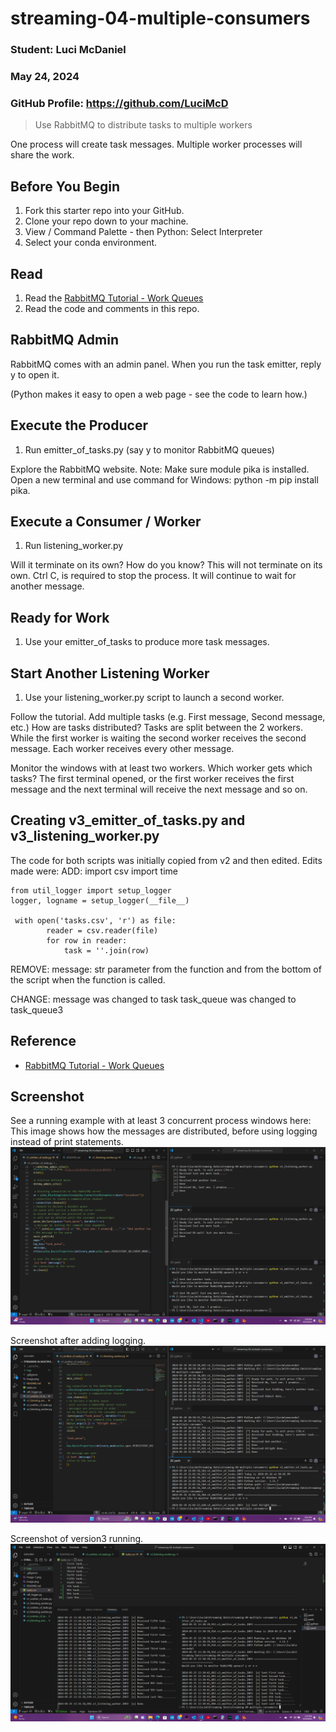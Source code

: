 # streaming-04-multiple-consumers
### Student: Luci McDaniel
### May 24, 2024
### GitHub Profile: https://github.com/LuciMcD 


> Use RabbitMQ to distribute tasks to multiple workers

One process will create task messages. Multiple worker processes will share the work. 


## Before You Begin

1. Fork this starter repo into your GitHub.
1. Clone your repo down to your machine.
1. View / Command Palette - then Python: Select Interpreter
1. Select your conda environment. 

## Read

1. Read the [RabbitMQ Tutorial - Work Queues](https://www.rabbitmq.com/tutorials/tutorial-two-python.html)
1. Read the code and comments in this repo.

## RabbitMQ Admin 

RabbitMQ comes with an admin panel. When you run the task emitter, reply y to open it. 

(Python makes it easy to open a web page - see the code to learn how.)

## Execute the Producer

1. Run emitter_of_tasks.py (say y to monitor RabbitMQ queues)

Explore the RabbitMQ website.
Note: Make sure module pika is installed. Open a new terminal and use command for Windows: python -m pip install pika. 

## Execute a Consumer / Worker

1. Run listening_worker.py

Will it terminate on its own? How do you know? 
This will not terminate on its own. Ctrl C, is required to stop the process. It will continue to wait for another message. 

## Ready for Work

1. Use your emitter_of_tasks to produce more task messages.

## Start Another Listening Worker 

1. Use your listening_worker.py script to launch a second worker. 

Follow the tutorial. 
Add multiple tasks (e.g. First message, Second message, etc.)
How are tasks distributed? Tasks are split between the 2 workers. While the first worker is waiting the second worker receives the second message. Each worker receives every other message. 

Monitor the windows with at least two workers. 
Which worker gets which tasks? The first terminal opened, or the first worker receives the first message and the next terminal will receive the next message and so on. 

## Creating v3_emitter_of_tasks.py and v3_listening_worker.py
The code for both scripts was initially copied from v2 and then edited. 
Edits made were: 
ADD:
    import csv
    import time

    from util_logger import setup_logger
    logger, logname = setup_logger(__file__)

     with open('tasks.csv', 'r') as file:
            reader = csv.reader(file)
            for row in reader:
                task = ''.join(row)

REMOVE:
    message: str parameter from the function and from the bottom of the script when the function is called. 

CHANGE:
    message was changed to task
    task_queue was changed to task_queue3



## Reference

- [RabbitMQ Tutorial - Work Queues](https://www.rabbitmq.com/tutorials/tutorial-two-python.html)


## Screenshot

See a running example with at least 3 concurrent process windows here:
This image shows how the messages are distributed, before using logging instead of print statements.
![alt text](image.png)

Screenshot after adding logging.
![alt text](image-1.png)

Screenshot of version3 running.
![alt text](image-2.png)
